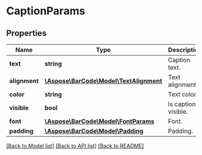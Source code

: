 # CaptionParams

## Properties
Name | Type | Description | Notes
------------ | ------------- | ------------- | -------------
**text** | **string** | Caption text. | [optional] 
**alignment** | [**\Aspose\BarCode\Model\TextAlignment**](TextAlignment.md) | Text alignment. | [optional] 
**color** | **string** | Text color. | [optional] 
**visible** | **bool** | Is caption visible. | [optional] 
**font** | [**\Aspose\BarCode\Model\FontParams**](FontParams.md) | Font. | [optional] 
**padding** | [**\Aspose\BarCode\Model\Padding**](Padding.md) | Padding. | [optional] 

[[Back to Model list]](../README.md#documentation-for-models) [[Back to API list]](../README.md#documentation-for-api-endpoints) [[Back to README]](../README.md)


